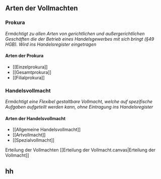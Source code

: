 ## Arten der Vollmachten

### Prokura
*Ermächtigt zu allen Arten von gerichtlichen und außergerichtlichen Geschäften die der Betrieb eines Handelsgewerbes mit sich bringt (§49 HGB). Wird ins Handelsregister eingetragen*
#### Arten der Prokura
- [[Einzelprokura]]
- [[Gesamtprokura]]
- [[Filialprokura]]
### Handelsvollmacht
*Ermächtigt eine Flexibel gestaltbare Vollmacht, welche auf spezifische Aufgaben aufgeteilt werden kann, ohne Eintragung ins Handelsregister* 

#### Arten der Handelsvollmacht
- [[Allgemeine Handelsvollmacht]]
- [[Artvollmacht]]
- [[Spezialvollmacht]]

Erteilung der Vollmachten
[[Erteilung der Vollmacht.canvas|Erteilung der Vollmacht]]

## hh
